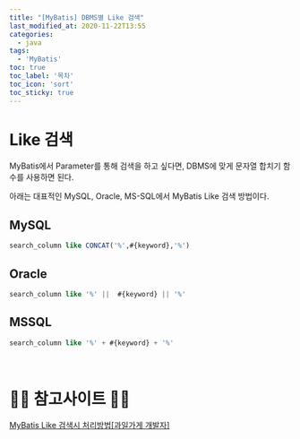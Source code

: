 ```yaml
---
title: "[MyBatis] DBMS별 Like 검색"
last_modified_at: 2020-11-22T13:55
categories: 
  - java
tags: 
  - 'MyBatis'
toc: true
toc_label: '목차'
toc_icon: 'sort'
toc_sticky: true
---
```


# Like 검색

MyBatis에서 Parameter를 통해 검색을 하고 싶다면, DBMS에 맞게 문자열 합치기 함수를 사용하면 된다.

아래는 대표적인 MySQL, Oracle, MS-SQL에서 MyBatis Like 검색 방법이다.


## MySQL

```sql
search_column like CONCAT('%',#{keyword},'%')
```

## Oracle
```sql
search_column like '%' ||  #{keyword} || '%'
```

## MSSQL
```sql
search_column like '%' + #{keyword} + '%'
```

<br>

# 🙆‍♂️ 참고사이트 🙇‍♂️

[MyBatis Like 검색시 처리방법[과일가게 개발자]](https://fruitdev.tistory.com/60)

[]()

[]()

[]()

[]()

[]()
